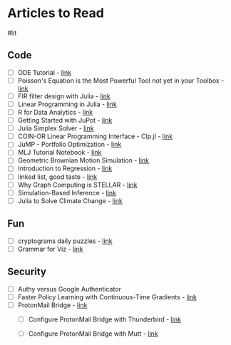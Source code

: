 # Articles to Read

#lit

## Code

- [ ] ODE Tutorial - [link](https://tutorials.sciml.ai/html/introduction/01-ode_introduction.html)
- [ ] Poisson's Equation is the Most Powerful Tool not yet in your Toolbox - [link](https://mattferraro.dev/posts/poissons-equation)
- [ ] FIR filter design with Julia - [link](file:///home/jake/FIR_design.html)
- [ ] Linear Programming in Julia - [link](https://www.softcover.io/read/7b8eb7d0/juliabook/simple)
- [ ] R for Data Analytics - [link](https://rforanalytics.com/)
- [ ] Getting Started with JuPot - [link](https://jupot.readthedocs.io/en/latest/tut/getting_started.html)
- [ ] Julia Simplex Solver - [link](https://discourse.julialang.org/t/is-it-time-for-a-native-julia-lp-simplex-solver/21639/9)
- [ ] COIN-OR Linear Programming Interface - Clp.jl - [link](https://github.com/jump-dev/Clp.jl)
- [ ] JuMP - Portfolio Optimization - [link](https://jump.dev/JuMP.jl/stable/tutorials/Quadratic%20programs/portfolio/)
- [ ] MLJ Tutorial Notebook - [link](https://mybinder.org/v2/gh/schlichtanders/fall-in-love-with-julia/58f6ebb39e51215c255c48e6b9268ed171805175)
- [ ] Geometric Brownian Motion Simulation - [link](https://www.road2quant.com/blog/geometric-brownian-simulation)
- [ ] Introduction to Regression - [link](https://www.joshuapkeller.com/page/introregression/)
- [ ] linked list, good taste - [link](https://github.com/mkirchner/linked-list-good-taste)
- [ ] Why Graph Computing is STELLAR - [link](https://www.juliustech.co/blog/why-graph-computing-is-stellar)
- [ ] Simulation-Based Inference - [link](https://astroautomata.com/blog/simulation-based-inference/)
- [ ] Julia to Solve Climate Change - [link](https://logankilpatrick.medium.com/julia-the-little-known-programming-language-that-might-be-the-key-to-understanding-climate-change-ff91be18973a)

## Fun

- [ ] cryptograms daily puzzles - [link](https://cryptograms.puzzlebaron.com/)
- [ ] Grammar for Viz - [link](https://towardsdatascience.com/a-comprehensive-guide-to-the-grammar-of-graphics-for-effective-visualization-of-multi-dimensional-1f92b4ed4149)

## Security

- [ ] Authy versus Google Authenticator
- [ ] Faster Policy Learning with Continuous-Time Gradients - [link](https://homes.cs.washington.edu/~thickstn/ctpg-project-page/ctpg.html) 
- [ ] ProtonMail Bridge - [link](https://protonmail.com/bridge/)
  - [ ] Configure ProtonMail Bridge with Thunderbird - [link](https://protonmail.com/bridge/thunderbird#6)
  - [ ] Configure ProtonMail Bridge with Mutt - [link](https://spaceandtim.es/code/protonmail_mutt/)

